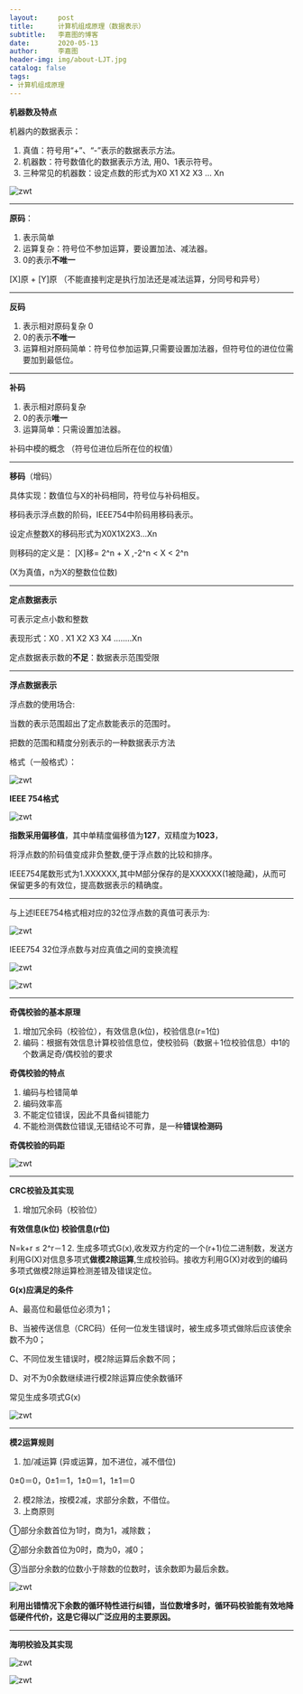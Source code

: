 ```yaml
---
layout:     post
title:      计算机组成原理（数据表示）
subtitle:   李嘉图的博客
date:       2020-05-13
author:     李嘉图
header-img: img/about-LJT.jpg
catalog: false
tags:
- 计算机组成原理
---
```


**机器数及特点**

机器内的数据表示：
1. 真值：符号用“+”、“-”表示的数据表示方法。
2. 机器数：符号数值化的数据表示方法, 用0、1表示符号。
3. 三种常见的机器数：设定点数的形式为X0 X1 X2 X3 … Xn

![zwt]({{site.baseurl}}/img-post/yl21.png)


---

**原码**：

1. 表示简单
2. 运算复杂：符号位不参加运算，要设置加法、减法器。
3. 0的表示**不唯一**

[X]原 + [Y]原
（不能直接判定是执行加法还是减法运算，分同号和异号）

---
**反码**

1. 表示相对原码复杂 0
2. 0的表示**不唯一**
3. 运算相对原码简单：符号位参加运算,只需要设置加法器，但符号位的进位位需要加到最低位。


---

**补码**

1. 表示相对原码复杂
2. 0的表示**唯一**
3. 运算简单：只需设置加法器。


补码中模的概念 （符号位进位后所在位的权值）

---
**移码**（增码）

具体实现：数值位与X的补码相同，符号位与补码相反。
 
移码表示浮点数的阶码，IEEE754中阶码用移码表示。

设定点整数X的移码形式为X0X1X2X3…Xn

则移码的定义是：
[X]移= 2^n + X ,-2^n < X < 2^n

(X为真值，n为X的整数位位数)

---
**定点数据表示**

可表示定点小数和整数

表现形式：X0 . X1 X2 X3 X4 ……..Xn

定点数据表示数的**不足**：数据表示范围受限

---
**浮点数据表示**

浮点数的使用场合:

当数的表示范围超出了定点数能表示的范围时。

把数的范围和精度分别表示的一种数据表示方法

格式（一般格式）：

![zwt]({{site.baseurl}}/img-post/yl22.png)

**IEEE 754格式**

![zwt]({{site.baseurl}}/img-post/yl23.png)

**指数采用偏移值**，其中单精度偏移值为**127**，双精度为**1023**，

将浮点数的阶码值变成非负整数,便于浮点数的比较和排序。

IEEE754尾数形式为1.XXXXXX,其中M部分保存的是XXXXXX(1被隐藏)，从而可保留更多的有效位，提高数据表示的精确度。


---

与上述IEEE754格式相对应的32位浮点数的真值可表示为:


![zwt]({{site.baseurl}}/img-post/yl24.png)


IEEE754 32位浮点数与对应真值之间的变换流程


![zwt]({{site.baseurl}}/img-post/yl25.png)

![zwt]({{site.baseurl}}/img-post/yl26.png)

---

**奇偶校验的基本原理**

1. 增加冗余码（校验位），有效信息(k位)，校验信息(r=1位) 
2. 编码：根据有效信息计算校验信息位，使校验码（数据＋1位校验信息）中1的个数满足奇/偶校验的要求

**奇偶校验的特点**
1. 编码与检错简单
2. 编码效率高 
3. 不能定位错误，因此不具备纠错能力
4. 不能检测偶数位错误,无错结论不可靠，是一种**错误检测码**

**奇偶校验的码距**

![zwt]({{site.baseurl}}/img-post/yl27.png)


---
**CRC校验及其实现**

1. 增加冗余码（校验位）

**有效信息(k位) 校验信息(r位)**

N=k+r ≤ 2^r－1 
2. 生成多项式G(x),收发双方约定的一个(r+1)位二进制数，发送方利用G(X)对信息多项式**做模2除运算**,生成校验码。接收方利用G(X)对收到的编码多项式做模2除运算检测差错及错误定位。


**G(x)应满足的条件**

A、最高位和最低位必须为1；

B、当被传送信息（CRC码）任何一位发生错误时，被生成多项式做除后应该使余数不为0；

C、不同位发生错误时，模2除运算后余数不同；

D、对不为0余数继续进行模2除运算应使余数循环


常见生成多项式G(x)

![zwt]({{site.baseurl}}/img-post/yl28.png)


---

**模2运算规则**

1. 加/减运算 (异或运算，加不进位，减不借位)

 0±0＝0，0±1＝1，1±0＝1，1±1＝0

2. 模2除法，按模2减，求部分余数，不借位。
3. 上商原则

①部分余数首位为1时，商为1，减除数；

②部分余数首位为0时，商为0，减0；

③当部分余数的位数小于除数的位数时，该余数即为最后余数。

![zwt]({{site.baseurl}}/img-post/yl29.png)

**利用出错情况下余数的循环特性进行纠错，当位数增多时，循环码校验能有效地降低硬件代价，这是它得以广泛应用的主要原因。**

---
 **海明校验及其实现**

![zwt]({{site.baseurl}}/img-post/yl210.png)

![zwt]({{site.baseurl}}/img-post/yl211.png)
